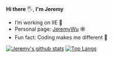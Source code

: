 ### 
**Hi there** 🖐️, **I'm Jeremy**

- I’m working on IIE 🥇
- Personal page: [JeremyWu](https://jeremywu917.github.io/) 🕸️
- Fun fact: Coding makes me different 🚀

[![Jeremy's github stats](https://github-readme-stats.vercel.app/api?username=jeremywu917&hide=stars&count_private=true&show_icons=true&theme=dark)](https://github.com/jeremywu917/)
[![Top Langs](https://github-readme-stats.vercel.app/api/top-langs/?username=jeremywu917&layout=compact&show_icons=true&theme=dark&langs_count=6)](https://github.com/jeremywu917/)

